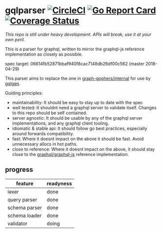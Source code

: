 gqlparser [![CircleCI](https://circleci.com/gh/vektah/gqlparser.svg?style=shield)](https://circleci.com/gh/vektah/gqlparser) [![Go Report Card](https://goreportcard.com/badge/github.com/vektah/gqlparser)](https://goreportcard.com/report/github.com/vektah/gqlparser) [![Coverage Status](https://coveralls.io/repos/github/vektah/gqlparser/badge.svg?branch=master)](https://coveralls.io/github/vektah/gqlparser?branch=master)
===

*This repo is still under heavy development. APIs will break, use it at your own peril.*


This is a parser for graphql, written to mirror the graphql-js reference implementation as closely as possible.

spec target: 06614fb52871bbaf940f8cac7148db26df00c562 (master 2018-04-29)


This parser aims to replace the one in [graph-gophers/internal](https://github.com/graph-gophers/graphql-go/tree/master/internal) for use by [gqlgen](https://github.com/vektah/gqlgen).


Guiding principles:

 - maintainability: It should be easy to stay up to date with the spec
 - well tested: It shouldnt need a graphql server to validate itself. Changes to this repo should be self contained.
 - server agnostic: It should be usable by any of the graphql server implementations, and any graphql client tooling.
 - idiomatic & stable api: It should follow go best practices, especially around forwards compatibility.
 - fast: Where it doesnt impact on the above it should be fast. Avoid unnecessary allocs in hot paths.
 - close to reference: Where it doesnt impact on the above, it should stay close to the [graphql/graphql-js](github.com/graphql/graphql-js) reference implementation.

## progress

| feature | readyness |
| ------| ------------|
| lexer | done |
| query parser | done |
| schema parser | done |
| schema loader | done |
| validator | doing |